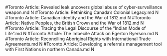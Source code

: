 #Toronto
Article: Revealed leak uncovers global abuse of cyber-surveillance weapon.md N
#Toronto
Article: Rethinking Canada’s Colonial Legacy.md N
#Toronto
Article: Canadian identity and the War of 1812.md N
#Toronto
Article: Native Peoples, the British Crown and the War of 1812.md N
#Toronto
Article: Tracing the Legal Discourse of the “Indian Mode of Life”.md N
#Toronto
Article: The Imbecile Attack on Egerton Ryerson.md N
#Toronto
Article: Reconciling Aboriginal Rights with International Trade Agreements.md N
#Toronto
Article: Developing a referrals management tool with First Nations in northern Canada.md N
